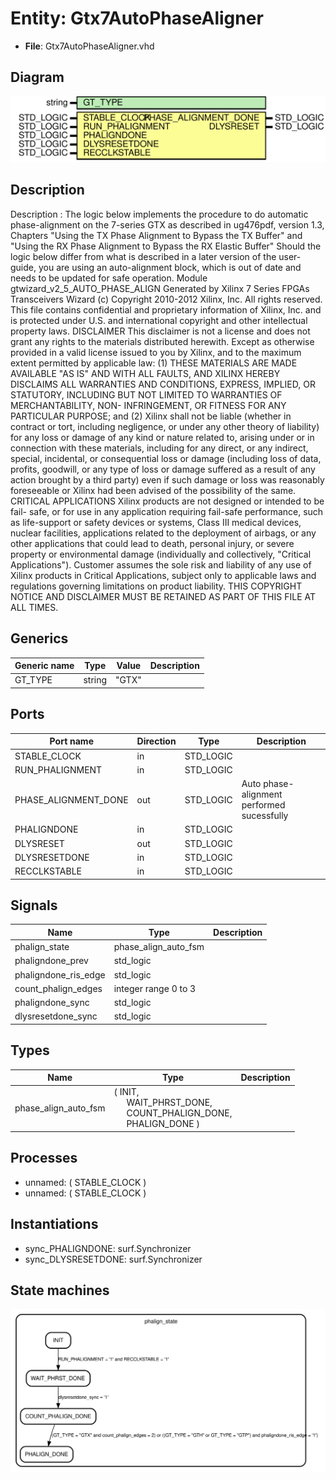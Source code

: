 # Entity: Gtx7AutoPhaseAligner

- **File**: Gtx7AutoPhaseAligner.vhd
## Diagram

![Diagram](Gtx7AutoPhaseAligner.svg "Diagram")
## Description

 Description : The logic below implements the procedure to do automatic phase-alignment
               on the 7-series GTX as described in ug476pdf, version 1.3,
               Chapters "Using the TX Phase Alignment to Bypass the TX Buffer"
               and "Using the RX Phase Alignment to Bypass the RX Elastic Buffer"
               Should the logic below differ from what is described in a later version
               of the user-guide, you are using an auto-alignment block, which is
               out of date and needs to be updated for safe operation.
Module gtwizard_v2_5_AUTO_PHASE_ALIGN
Generated by Xilinx 7 Series FPGAs Transceivers Wizard
(c) Copyright 2010-2012 Xilinx, Inc. All rights reserved.
This file contains confidential and proprietary information
of Xilinx, Inc. and is protected under U.S. and
international copyright and other intellectual property
laws.
DISCLAIMER
This disclaimer is not a license and does not grant any
rights to the materials distributed herewith. Except as
otherwise provided in a valid license issued to you by
Xilinx, and to the maximum extent permitted by applicable
law: (1) THESE MATERIALS ARE MADE AVAILABLE "AS IS" AND
WITH ALL FAULTS, AND XILINX HEREBY DISCLAIMS ALL WARRANTIES
AND CONDITIONS, EXPRESS, IMPLIED, OR STATUTORY, INCLUDING
BUT NOT LIMITED TO WARRANTIES OF MERCHANTABILITY, NON-
INFRINGEMENT, OR FITNESS FOR ANY PARTICULAR PURPOSE; and
(2) Xilinx shall not be liable (whether in contract or tort,
including negligence, or under any other theory of
liability) for any loss or damage of any kind or nature
related to, arising under or in connection with these
materials, including for any direct, or any indirect,
special, incidental, or consequential loss or damage
(including loss of data, profits, goodwill, or any type of
loss or damage suffered as a result of any action brought
by a third party) even if such damage or loss was
reasonably foreseeable or Xilinx had been advised of the
possibility of the same.
CRITICAL APPLICATIONS
Xilinx products are not designed or intended to be fail-
safe, or for use in any application requiring fail-safe
performance, such as life-support or safety devices or
systems, Class III medical devices, nuclear facilities,
applications related to the deployment of airbags, or any
other applications that could lead to death, personal
injury, or severe property or environmental damage
(individually and collectively, "Critical
Applications"). Customer assumes the sole risk and
liability of any use of Xilinx products in Critical
Applications, subject only to applicable laws and
regulations governing limitations on product liability.
THIS COPYRIGHT NOTICE AND DISCLAIMER MUST BE RETAINED AS
PART OF THIS FILE AT ALL TIMES.
## Generics

| Generic name | Type   | Value | Description |
| ------------ | ------ | ----- | ----------- |
| GT_TYPE      | string | "GTX" |             |
## Ports

| Port name            | Direction | Type      | Description                                |
| -------------------- | --------- | --------- | ------------------------------------------ |
| STABLE_CLOCK         | in        | STD_LOGIC |                                            |
| RUN_PHALIGNMENT      | in        | STD_LOGIC |                                            |
| PHASE_ALIGNMENT_DONE | out       | STD_LOGIC | Auto phase-alignment performed sucessfully |
| PHALIGNDONE          | in        | STD_LOGIC |                                            |
| DLYSRESET            | out       | STD_LOGIC | |transceiver.                              |
| DLYSRESETDONE        | in        | STD_LOGIC |                                            |
| RECCLKSTABLE         | in        | STD_LOGIC |                                            |
## Signals

| Name                 | Type                 | Description |
| -------------------- | -------------------- | ----------- |
| phalign_state        | phase_align_auto_fsm |             |
| phaligndone_prev     | std_logic            |             |
| phaligndone_ris_edge | std_logic            |             |
| count_phalign_edges  | integer range 0 to 3 |             |
| phaligndone_sync     | std_logic            |             |
| dlysresetdone_sync   | std_logic            |             |
## Types

| Name                 | Type                                                                                                                                                                     | Description |
| -------------------- | ------------------------------------------------------------------------------------------------------------------------------------------------------------------------ | ----------- |
| phase_align_auto_fsm | ( INIT,<br><span style="padding-left:20px"> WAIT_PHRST_DONE,<br><span style="padding-left:20px"> COUNT_PHALIGN_DONE,<br><span style="padding-left:20px"> PHALIGN_DONE )  |             |
## Processes
- unnamed: ( STABLE_CLOCK )
- unnamed: ( STABLE_CLOCK )
## Instantiations

- sync_PHALIGNDONE: surf.Synchronizer
- sync_DLYSRESETDONE: surf.Synchronizer
## State machines

![Diagram_state_machine_0]( stm_Gtx7AutoPhaseAligner_00.svg "Diagram")